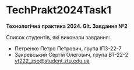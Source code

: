# TechPrakt2024Task1
**Технологічна практика 2024. Git. Завдання №2**

Список студентів, які виконали завдання:
* Петренко Петро Петрович, група ІПЗ-22-7
* Закревський Сергій Олегович, група ВТ-22-2 vt222_zso@student.ztu.edu.ua
